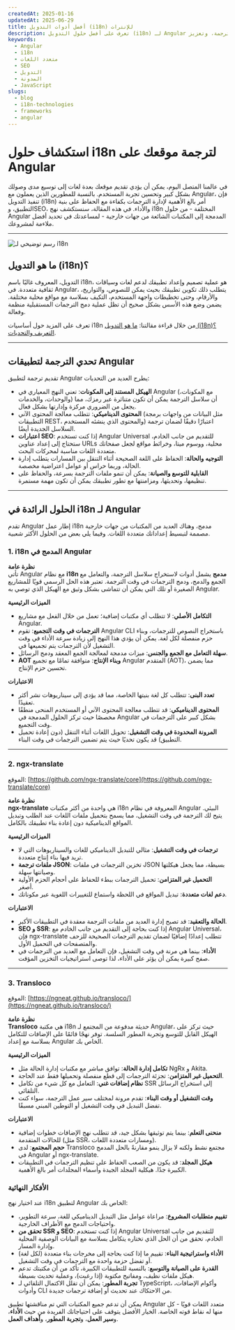 ```yaml
---
createdAt: 2025-01-16
updatedAt: 2025-06-29
title: أفضل أدوات التدويل (i18n) للإنترات
description: تعرف على أفضل حلول التدويل (i18n) لـ Angular لتجاوز تحديات الترجمة، وتعزيز SEO، وتقديم تجربة ويب عالمية سلسة.
keywords:
  - Angular
  - i18n
  - متعدد اللغات
  - SEO
  - التدويل
  - المدونة
  - JavaScript
slugs:
  - blog
  - i18n-technologies
  - frameworks
  - angular
---
```


# استكشاف حلول i18n لترجمة موقعك على Angular

في عالمنا المتصل اليوم، يمكن أن يؤدي تقديم موقعك بعدة لغات إلى توسيع مدى وصولك بشكل كبير وتحسين تجربة المستخدم. بالنسبة للمطورين الذين يعملون مع Angular، فإن تنفيذ التدويل (i18n) أمر بالغ الأهمية لإدارة الترجمات بكفاءة مع الحفاظ على بنية التطبيق، وSEO، والأداء. في هذه المقالة، سنستكشف نهج i18n المختلفة - من حلول Angular المدمجة إلى المكتبات الشائعة من جهات خارجية - لمساعدتك في تحديد أفضل ملاءمة لمشروعك.

---

![رسم توضيحي لـ i18n](https://github.com/aymericzip/intlayer/blob/main/docs/assets/i18n.webp)

## ما هو التدويل (i18n)؟

التدويل، المعروف غالبًا باسم i18n، هو عملية تصميم وإعداد تطبيقك لدعم لغات وسياقات ثقافية متعددة. في Angular، يتطلب ذلك تكوين تطبيقك بحيث يمكن للنصوص، والتواريخ، والأرقام، وحتى تخطيطات واجهة المستخدم، التكيف بسلاسة مع مواقع محلية مختلفة. يضمن وضع هذه الأسس بشكل صحيح أن تظل عملية دمج الترجمات المستقبلية منظمة وفعالة.

تعرف على المزيد حول أساسيات i18n من خلال قراءة مقالتنا: [ما هو التدويل (i18n)؟ التعريف والتحديات](https://github.com/aymericzip/intlayer/blob/main/docs/blog/ar/what_is_internationalization.md).

---

## تحدي الترجمة لتطبيقات Angular

تقديم ترجمة لتطبيق Angular يطرح العديد من التحديات:

- **الهيكل المستند إلى المكونات**: تعني النهج المعياري في Angular (مع المكونات، والوحدات، والخدمات) أن سلاسل الترجمة يمكن أن تكون متناثرة عبر رمزك، مما يجعل من الضروري مركزة وإدارتها بشكل فعال.
- **المحتوى الديناميكي**: تتطلب معالجة المحتوى الآني (مثل البيانات من واجهات برمجة التطبيقات REST، والمحتوى الذي ينشئه المستخدم) اعتبارًا دقيقًا لضمان ترجمة السلاسل الجديدة أيضًا.
- **اعتبارات SEO**: إذا كنت تستخدم Angular Universal للتقديم من جانب الخادم، ستحتاج إلى إعداد عناوين URLs محلية، ووسوم ميتا، وخرائط مواقع لجعل صفحاتك متعددة اللغات مناسبة لمحركات البحث.
- **التوجيه والحالة**: الحفاظ على اللغة الصحيحة أثناء التنقل بين المسارات يتطلب إدارة الحالة، وربما حراس أو عوامل اعتراضية مخصصة.
- **القابلية للتوسع والصيانة**: يمكن أن تنمو ملفات الترجمة بسرعة، والحفاظ على تنظيمها، وتحديثها، ومزامنتها مع تطور تطبيقك يمكن أن تكون مهمة مستمرة.

---

## الحلول الرائدة في i18n لـ Angular

تقدم Angular إطار عمل i18n مدمج، وهناك العديد من المكتبات من جهات خارجية مصممة لتبسيط إعداداتك متعددة اللغات. وفيما يلي بعض من الحلول الأكثر شعبية.

### 1. i18n المدمج في Angular

**نظرة عامة**  
تأتي Angular مع نظام **i18n مدمج** يشمل أدوات لاستخراج سلاسل الترجمة، والتعامل مع الجمع والدمج، ودمج الترجمات في وقت الترجمة. تعتبر هذه الحل الرسمي قويًا للمشاريع الصغيرة أو تلك التي يمكن أن تتماشى بشكل وثيق مع الهيكل الذي توصي به Angular.

**الميزات الرئيسية**

- **التكامل الأصلي**: لا تتطلب أي مكتبات إضافية؛ تعمل من خلال الفعل مع مشاريع Angular.
- **الترجمات في وقت التجميع**: تقوم Angular CLI باستخراج النصوص للترجمات، وبناء حزم منفصلة لكل لغة. يمكن أن يؤدي هذا النهج إلى زيادة سرعة الأداء في وقت التشغيل لأن الترجمات يتم تجميعها في.
- **سهلة التعامل مع الجمع والجنس**: ميزات مدمجة لمعالجة الجمع المعقد ودمج الرسائل.
- **AOT وبناء الإنتاج**: متوافقة تمامًا مع تجميع Angular المتقدم (AOT)، مما يضمن تحسين حزم الإنتاج.

**الاعتبارات**

- **تعدد البنى**: تتطلب كل لغة بنيتها الخاصة، مما قد يؤدي إلى سيناريوهات نشر أكثر تعقيدًا.
- **المحتوى الديناميكي**: قد تتطلب معالجة المحتوى الآني أو المستخدم المنحى منطقًا مخصصًا حيث تركز الحلول المدمجة في Angular بشكل كبير على الترجمات في وقت التجميع.
- **المرونة المحدودة في وقت التشغيل**: تحويل اللغات أثناء التنقل (دون إعادة تحميل التطبيق) قد يكون تحديًا حيث يتم تضمين الترجمات في وقت البناء.

---

### 2. ngx-translate

الموقع: [https://github.com/ngx-translate/core](https://github.com/ngx-translate/core)

**نظرة عامة**  
**ngx-translate** هي واحدة من أكثر مكتبات i18n المعروفة في نظام Angular البيئي. يتيح لك الترجمة في وقت التشغيل، مما يسمح بتحميل ملفات اللغات عند الطلب وتبديل المواقع الديناميكية دون إعادة بناء تطبيقك بالكامل.

**الميزات الرئيسية**

- **ترجمات في وقت التشغيل**: مثالي للتبديل الديناميكي للغات والسيناريوهات التي لا تريد فيها بناء إنتاج متعددة.
- **ملفات ترجمة JSON**: تخزين الترجمات في ملفات JSON بسيطة، مما يجعل هيكلتها وصيانتها سهلة.
- **التحميل غير المتزامن**: تحميل الترجمات ببطء للحفاظ على أحجام الحزم الأولية أصغر.
- **دعم لغات متعددة**: تبديل المواقع في اللحظة واستماع للتغييرات اللغوية عبر مكوناتك.

**الاعتبارات**

- **الحالة والتعقيد**: قد تصبح إدارة العديد من ملفات الترجمة معقدة في التطبيقات الأكبر.
- **SEO و SSR**: إذا كنت بحاجة إلى التقديم من جانب الخادم مع Angular Universal، فإن ngx-translate تتطلب إعدادًا إضافيًا لضمان تقديم الترجمات الصحيحة للزحف والمتصفحات في التحميل الأول.
- **الأداء**: بينما هي مرنة في وقت التشغيل، فإن التعامل مع العديد من الترجمات في صفح كبيرة يمكن أن يؤثر على الأداء، لذا توصى استراتيجيات التخزين المؤقت.

---

### 3. Transloco

الموقع: [https://ngneat.github.io/transloco/](https://ngneat.github.io/transloco/)

**نظرة عامة**  
**Transloco** هي مكتبة i18n حديثة مدفوعة من المجتمع لـ Angular، حيث تركز على الهيكل القابل للتوسع وتجربة المطور السلسة. توفر نهجًا قائمًا على الإضافات للتكامل بسلاسة مع إعداد Angular الخاص بك.

**الميزات الرئيسية**

- **تكامل إدارة الحالة**: توافق مباشر مع مكتبات إدارة الحالة مثل NgRx و Akita.
- **التحميل غير المتزامن**: تجزئة الترجمات إلى قطع منفصلة وتحميلها فقط عند الحاجة.
- **نظام إضافات غني**: التعامل مع كل شيء من تكامل SSR إلى استخراج الرسائل التلقائي.
- **وقت التشغيل أو وقت البناء**: تقدم مرونة لمختلف سير عمل الترجمة، سواء كنت تفضل التبديل في وقت التشغيل أو التوطين المبني مسبقًا.

**الاعتبارات**

- **منحنى التعلم**: بينما يتم توثيقها بشكل جيد، قد تتطلب نهج الإضافات خطوات إضافية للحالات المتقدمة (مثل SSR، ومسارات متعددة اللغات).
- **حجم المجتمع**: لدى Transloco مجتمع نشط ولكنه لا يزال ينمو مقارنةً بالحل المدمج في Angular أو ngx-translate.
- **هيكل المجلد**: قد يكون من الصعب الحفاظ على تنظيم الترجمات في التطبيقات الكبيرة جدًا. هيكلية المجلد الجيدة وأسماء المجلدات أمر بالغ الأهمية.

### الأفكار النهائية

عند اختيار نهج i18n لتطبيق Angular الخاص بك:

- **تقييم متطلبات المشروع**: مراعاة عوامل مثل التبديل الديناميكي للغة، سرعة التطوير، واحتياجات الدمج مع الأطراف الخارجية.
- **تحقق من SSR و SEO**: إذا كنت تستخدم Angular Universal للتقديم من جانب الخادم، تحقق من أن الحل الذي تختاره يتكامل بسلاسة مع البيانات الوصفية المحلية وإدارة المسار.
- **الأداء واستراتيجية البناء**: تقييم ما إذا كنت بحاجة إلى مخرجات بناء متعددة (لكل لغة) أو تفضل حزمة واحدة مع الترجمات في وقت التشغيل.
- **القدرة على الصيانة والتوسع**: بالنسبة للتطبيقات الكبيرة، تأكد من أن مكتبتك تدعم هيكل ملفات نظيف، ومفاتيح مكتوبة (إذا رغبت)، وعملية تحديث بسيطة.
- **تجربة المطور**: يمكن أن تقلل الاكتمال التلقائي لـ TypeScript، وأكوام الإضافات، وأدوات CLI من الاحتكاك عند تحديث أو إضافة ترجمات جديدة.

يمكن أن تدعم جميع المكتبات التي تم مناقشتها تطبيق Angular متعدد اللغات قويًا - كل منها له نقاط قوته الخاصة. الخيار الأفضل يتوقف على احتياجاتك الفريدة من حيث **الأداء**، و**سير العمل**، و**تجربة المطور**، و**أهداف العمل**.
